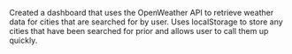 Created a dashboard that uses the OpenWeather API to retrieve weather data for cities that are searched for by user. Uses localStorage to store any cities that have been searched for prior and allows user to call them up quickly.